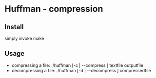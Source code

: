 # Huffman - compression


## Install
simply invoke make

## Usage
* compressing a file:   ./huffman [-c | --compress ] textfile outputfile
* decompressing a file: ./huffman [-d | --decompress ] compressedfile
